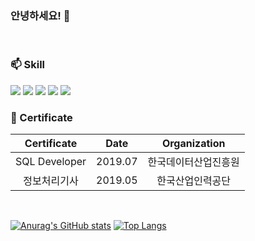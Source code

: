 ### 안녕하세요! 👋

<br>

### 📫 Skill  
  <!-- 자바 -->
  <img src="https://img.shields.io/badge/-Java-007396.svg?logo=java&logoColor=white">
  <!-- 자바스크립트 -->
  <img src="https://img.shields.io/badge/-JavaScript-F7DF1E.svg?logo=javascript&logoColor=white">
  <!-- 타입스크립트 -->
  <img src="https://img.shields.io/badge/-TypeScript-3178C6.svg?logo=typescript&logoColor=white">
  <!-- 스프링 -->
  <img src="https://img.shields.io/badge/-Spring-6DB33F.svg?logo=spring&logoColor=white">
  <!-- Vue.js -->
  <img src="https://img.shields.io/badge/-Vue.js-4FC08D.svg?logo=vue.js&logoColor=white">
  
<br>

### 📖 Certificate

|Certificate|Date|Organization|
|:---:|:---:|:---:|
|SQL Developer|2019.07|한국데이터산업진흥원|
|정보처리기사|2019.05|한국산업인력공단|

<br>

[![Anurag's GitHub stats](https://github-readme-stats.vercel.app/api?username=dlgks0733&theme=buefy&show_icons=true)](https://github.com/dlgks0733/github-readme-stats)
[![Top Langs](https://github-readme-stats.vercel.app/api/top-langs/?username=dlgks0733&langs_count=8)](https://github.com/dlgks0733/github-readme-stats)
<br>
<br>




<!--
**dongjun6343/dongjun6343** is a ✨ _special_ ✨ repository because its `README.md` (this file) appears on your GitHub profile.
<img src="https://img.shields.io/badge/이름-색상코드?style=flat-square&logo=로고명&logoColor=로고색"/>
<img src="https://img.shields.io/badge/Firebase-FFCA28?style=flat-square&logo=firebase&logoColor=white"/>
공식 로고 색상과 정확한 로고 이름 모아보는 사이트
https://simpleicons.org/
### 🛠️ Tool
  
  <img src="https://img.shields.io/badge/-Eclipse-2C2255?logo=eclipseide&logoColor=">
  
  
  <img src="https://img.shields.io/badge/-SQL Developer-F80000?logo=oracle&logoColor=">
  
  
  <img src="https://img.shields.io/badge/-Git-F05032?logo=Git&logoColor=white"> <img src="https://img.shields.io/badge/-SVC-FF3E00?logo=SVC&logoColor=white">
<br>
Here are some ideas to get you started:
- 🔭 I’m currently working on ...
- 🌱 I’m currently learning ...
- 👯 I’m looking to collaborate on ...
- 🤔 I’m looking for help with ...
- 💬 Ask me about ...
- 📫 How to reach me: ...
- 😄 Pronouns: ...
- ⚡ Fun fact: ...
-->
